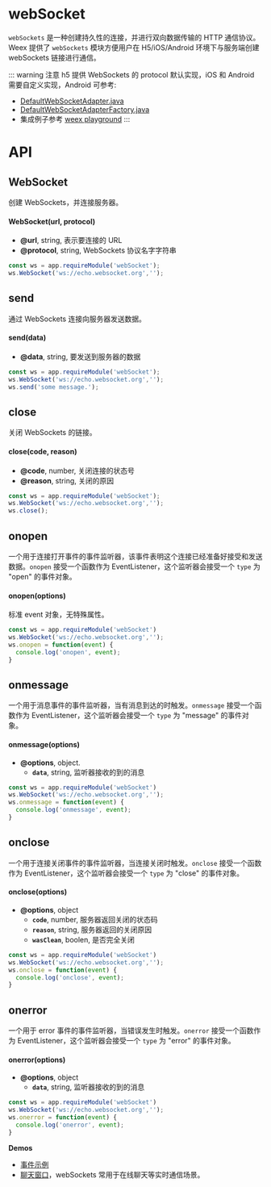 # webSocket

`webSockets` 是一种创建持久性的连接，并进行双向数据传输的 HTTP 通信协议。Weex 提供了 `webSockets` 模块方便用户在 H5/iOS/Android 环境下与服务端创建 webSockets 链接进行通信。

::: warning 注意
h5 提供 WebSockets 的 protocol 默认实现，iOS 和 Android 需要自定义实现，Android 可参考:
- [DefaultWebSocketAdapter.java](https://github.com/apache/incubator-weex/blob/master/android/commons/src/main/java/com/alibaba/weex/commons/adapter/DefaultWebSocketAdapter.java)
- [DefaultWebSocketAdapterFactory.java](https://github.com/apache/incubator-weex/blob/master/android/commons/src/main/java/com/alibaba/weex/commons/adapter/DefaultWebSocketAdapterFactory.java)
- 集成例子参考 [weex playground](https://github.com/apache/incubator-weex/tree/master/android/playground)
:::

# API

## WebSocket

创建 WebSockets，并连接服务器。

#### WebSocket(url, protocol)

* **@url**, string, 表示要连接的 URL
* **@protocol**, string, WebSockets 协议名字字符串

```javascript
const ws = app.requireModule('webSocket');
ws.WebSocket('ws://echo.websocket.org','');
```

## send

通过 WebSockets 连接向服务器发送数据。

#### send(data)

* **@data**, string, 要发送到服务器的数据

```javascript
const ws = app.requireModule('webSocket');
ws.WebSocket('ws://echo.websocket.org','');
ws.send('some message.');
```

## close

关闭 WebSockets 的链接。

#### close(code, reason)

* **@code**, number, 关闭连接的状态号
* **@reason**, string, 关闭的原因

```javascript
const ws = app.requireModule('webSocket');
ws.WebSocket('ws://echo.websocket.org','');
ws.close();
```

## onopen

一个用于连接打开事件的事件监听器，该事件表明这个连接已经准备好接受和发送数据。`onopen` 接受一个函数作为 EventListener，这个监听器会接受一个 `type` 为 "open" 的事件对象。

#### onopen(options)

标准 event 对象，无特殊属性。

```javascript
const ws = app.requireModule('webSocket')
ws.WebSocket('ws://echo.websocket.org','');
ws.onopen = function(event) {
  console.log('onopen', event);
}
```

## onmessage

一个用于消息事件的事件监听器，当有消息到达的时触发。`onmessage` 接受一个函数作为 EventListener，这个监听器会接受一个 `type` 为 "message" 的事件对象。

#### onmessage(options)

* **@options**, object.
  * **`data`**, string, 监听器接收的到的消息

```javascript
const ws = app.requireModule('webSocket')
ws.WebSocket('ws://echo.websocket.org','');
ws.onmessage = function(event) {
  console.log('onmessage', event);
}
```

## onclose

一个用于连接关闭事件的事件监听器，当连接关闭时触发。`onclose` 接受一个函数作为 EventListener，这个监听器会接受一个 `type` 为 "close" 的事件对象。

#### onclose(options)

* **@options**, object
  * **`code`**, number, 服务器返回关闭的状态码
  * **`reason`**, string, 服务器返回的关闭原因
  * **`wasClean`**, boolen, 是否完全关闭

```javascript
const ws = app.requireModule('webSocket')
ws.WebSocket('ws://echo.websocket.org','');
ws.onclose = function(event) {
  console.log('onclose', event);
}
```

## onerror

一个用于 error 事件的事件监听器，当错误发生时触发。`onerror` 接受一个函数作为 EventListener，这个监听器会接受一个 `type` 为 "error" 的事件对象。

#### onerror(options)

* **@options**, object
  * **`data`**, string, 监听器接收的到的消息

```javascript
const ws = app.requireModule('webSocket')
ws.WebSocket('ws://echo.websocket.org','');
ws.onerror = function(event) {
  console.log('onerror', event);
}
```

**Demos**

- [事件示例](http://dotwe.org/vue/6b7d6dc14320e3f04e0f203cb8bcc703)
- [聊天窗口](http://dotwe.org/vue/21d8b0a79c20e95139353d9cc8b634f5)，webSockets 常用于在线聊天等实时通信场景。
